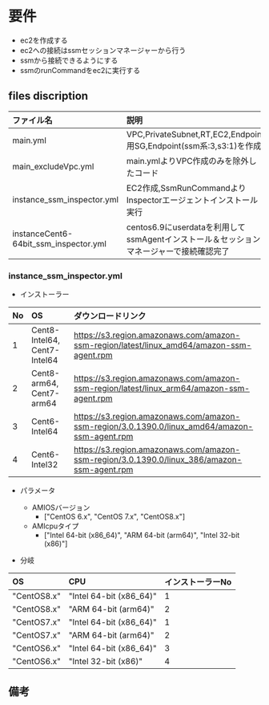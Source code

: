 # 要件
- ec2を作成する
- ec2への接続はssmセッションマネージャーから行う
- ssmから接続できるようにする
- ssmのrunCommandをec2に実行する

## files discription
| ファイル名 | 説明 |
| :- | :- |
| main.yml | VPC,PrivateSubnet,RT,EC2,Endpoint用SG,Endpoint(ssm系:3,s3:1)を作成 |
| main_excludeVpc.yml | main.ymlよりVPC作成のみを除外したコード |
| instance_ssm_inspector.yml | EC2作成,SsmRunCommandよりInspectorエージェントインストール実行 |
| instanceCent6-64bit_ssm_inspector.yml | centos6.9にuserdataを利用してssmAgentインストール＆セッションマネージャーで接続確認完了 |

### instance_ssm_inspector.yml
- インストーラー

| No | OS | ダウンロードリンク |
| :- | :- | :- |
| 1 | Cent8-Intel64, Cent7-Intel64 | https://s3.region.amazonaws.com/amazon-ssm-region/latest/linux_amd64/amazon-ssm-agent.rpm |
| 2 | Cent8-arm64, Cent7-arm64 | https://s3.region.amazonaws.com/amazon-ssm-region/latest/linux_arm64/amazon-ssm-agent.rpm |
| 3 | Cent6-Intel64 | https://s3.region.amazonaws.com/amazon-ssm-region/3.0.1390.0/linux_amd64/amazon-ssm-agent.rpm |
| 4 | Cent6-Intel32 | https://s3.region.amazonaws.com/amazon-ssm-region/3.0.1390.0/linux_386/amazon-ssm-agent.rpm |

- パラメータ
  - AMIOSバージョン
    - ["CentOS 6.x", "CentOS 7.x", "CentOS8.x"]
  - AMIcpuタイプ
    - ["Intel 64-bit (x86_64)", "ARM 64-bit (arm64)", "Intel 32-bit (x86)"]

- 分岐

| OS | CPU | インストーラーNo |
| :- | :- | :- |
| "CentOS8.x" | "Intel 64-bit (x86_64)" | 1 |
| "CentOS8.x" | "ARM 64-bit (arm64)" | 2 |
| "CentOS7.x" | "Intel 64-bit (x86_64)" | 1 |
| "CentOS7.x" | "ARM 64-bit (arm64)" | 2 |
| "CentOS6.x" | "Intel 64-bit (x86_64)" | 3 |
| "CentOS6.x" | "Intel 32-bit (x86)" | 4 |


## 備考


